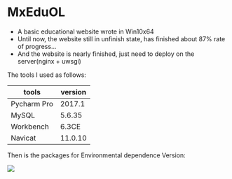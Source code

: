 # MxEduOL
- A basic educational website wrote in Win10x64
- Until now, the website still in unfinish state, has finished about 87% rate of progress...
- And the website is nearly finished, just need to deploy on the server(nginx + uwsgi)

The tools I used as follows:

tools | version
----- | -----
Pycharm Pro|2017.1
MySQL |5.6.35
Workbench|6.3CE
Navicat|11.0.10

Then is the packages for Environmental dependence Version:

<img src="https://github.com/zsdostar/MxEduOL/raw/master/image/PackagesVersion.png" />
